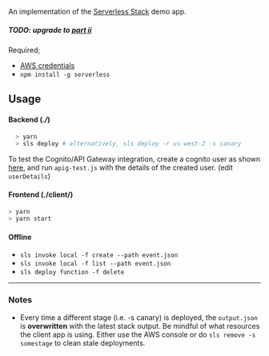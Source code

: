 An implementation of the [Serverless Stack](http://serverless-stack.com) demo app.

##### TODO: upgrade to [part ii](https://discourse.serverless-stack.com/t/serverless-stack-update-part-ii/194)

Required;

* [AWS credentials](https://docs.aws.amazon.com/cli/latest/userguide/cli-chap-getting-started.html#cli-quick-configuration)
* ```npm install -g serverless```

## Usage

#### Backend (*./*)

```sh
  > yarn
  > sls deploy # alternatively, sls deploy -r us-west-2 -s canary
```
  To test the Cognito/API Gateway integration, create a cognito user as shown [here](https://serverless-stack.com/chapters/test-the-apis.html), and run ```apig-test.js``` with the details of the created user. (edit ```userDetails```)

#### Frontend (**./client/**)

```sh
> yarn
> yarn start
```

#### Offline

  * ```sls invoke local -f create --path event.json```
  * ```sls invoke local -f list --path event.json```
  * ```sls deploy function -f delete```

---
### Notes

* Every time a different stage (i.e. -s canary) is deployed, the ```output.json``` is **overwritten** with the latest stack output. Be mindful of what resources the client app is using.  Either use the AWS console or do ```sls remove -s somestage``` to clean stale deployments.
